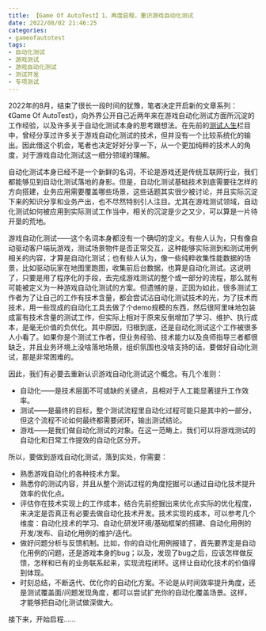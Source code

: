 ```yaml
---
title: 【Game Of AutoTest】1、再度启程，重识游戏自动化测试
date: 2022/08/02 21:46:25
categories:
- gameofautotest
tags:
- 自动化测试
- 游戏测试
- 游戏自动化测试
- 测试开发
- 专项测试
---
```


2022年的8月，结束了很长一段时间的犹豫，笔者决定开启新的文章系列：《Game Of AutoTest》，向外界公开自己近两年来在游戏自动化测试方面所沉淀的工作经验，以及许多关于自动化测试本身的思考跟想法。在先前的[测试人生](https://utmhikari.top/categories/%E6%B5%8B%E8%AF%95%E4%BA%BA%E7%94%9F/)栏目中，曾经分享过许多关于游戏自动化测试的技术，但并没有一个比较系统化的输出。因此借这个机会，笔者也决定好好分享一下，从一个更加纯粹的技术人的角度，对于游戏自动化测试这一细分领域的理解。

自动化测试本身已经不是一个新鲜的名词，不论是游戏还是传统互联网行业，我们都能够见到自动化测试落地的身影。但是，自动化测试基础技术到底需要往怎样的方向搭建，业务应用需要覆盖哪些场景，这些话题其实很少被讨论，并且实际沉淀下来的知识分享和业务产出，也不尽然特别引人注目。尤其在游戏测试领域，自动化测试如何被应用到实际测试工作当中，相关的沉淀是少之又少，可以算是一片待开垦的荒地。

游戏自动化测试——这个名词本身都没有一个确切的定义。有些人认为，只有像自动驱动客户端玩游戏，测试场景物件是否正常交互，这种能够实际测到和测试用例相关的内容，才算是自动化测试；也有些人认为，像一些纯粹收集性能数据的场景，比如驱动玩家在地图里跑图，收集前后台数据，也算是自动化测试。这说明了，只要是用了程序化的手段，去完成游戏测试的整个或一部分的流程，那么就有可能被定义为一种游戏自动化测试的方案。但遗憾的是，正因为如此，很多测试工作者为了让自己的工作有技术含量，都会尝试沾自动化测试技术的光，为了技术而技术，用一些现成的自动化工具去做了个demo规模的东西，然后很阿里味地包装成富有技术含量的测试工作，但实际上相对于原来反倒增加了学习、维护、执行成本，是毫无价值的负优化。其中原因，归根到底，还是自动化测试这个工作被很多人小看了。如果你是个测试工作者，但业务经验、技术能力以及良师指导三者都很缺乏，并且业务环境上没啥落地场景，组织氛围也没啥支持的话，要做好自动化测试，那是非常困难的。

因此，我们有必要去重新认识游戏自动化测试这个概念。有几个准则：

<!-- more -->

- 自动化——是技术层面不可或缺的关键点，且相对于人工能显著提升工作效率。
- 测试——是最终的目标，整个测试流程里自动化过程可能只是其中的一部分，但这个流程不论如何最终都需要闭环，输出测试结论。
- 游戏——是我们做自动化测试的对象。在这一范畴上，我们可以将游戏测试的自动化和日常工作提效的自动化区分开。

所以，要做到游戏自动化测试，落到实处，你需要：

- 熟悉游戏自动化的各种技术方案。
- 熟悉你的测试内容，并且从整个测试过程的角度挖掘可以通过自动化技术提升效率的优化点。
- 评估你在技术实现上的工作成本，结合先前挖掘出来优化点实际的优化程度，来决定是否真正有必要去做自动化技术开发。技术实现的成本，可以参考几个维度：自动化技术的学习、自动化研发环境/基础框架的搭建、自动化用例的开发/发布、自动化用例的维护/迭代。
- 做好问题分析与反馈机制。比如，你的自动化用例报错了，首先要界定是自动化用例的问题，还是游戏本身的bug；以及，发现了bug之后，应该怎样做反馈，怎样和已有的业务联系起来，实现流程闭环。这样让自动化技术的价值得到体现。
- 时刻总结，不断迭代、优化你的自动化方案。不论是从时间效率提升角度，还是测试覆盖面/问题发现角度，都可以尝试扩充你的自动化覆盖场景。这样，才能够把自动化测试做深做大。

接下来，开始启程......

